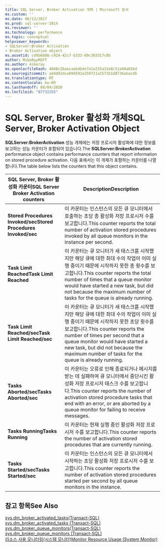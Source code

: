 ```yaml
---
title: SQL Server, Broker Activation 개체 | Microsoft 문서
ms.custom: ''
ms.date: 06/13/2017
ms.prod: sql-server-2014
ms.reviewer: ''
ms.technology: performance
ms.topic: conceptual
helpviewer_keywords:
- SQLServer:Broker Activation
- Broker Activation object
ms.assetid: cd9b6880-c924-42c7-b333-09c303317c0b
author: MikeRayMSFT
ms.author: mikeray
ms.openlocfilehash: 4048c2baecaeb4bde7a1e215a15e8c51a60a01bd
ms.sourcegitcommit: ad4d92dce894592a259721a1571b1d8736abacdb
ms.translationtype: MT
ms.contentlocale: ko-KR
ms.lasthandoff: 08/04/2020
ms.locfileid: "87731555"
---
```

# <a name="sql-server-broker-activation-object"></a><span data-ttu-id="5c7cb-102">SQL Server, Broker 활성화 개체</span><span class="sxs-lookup"><span data-stu-id="5c7cb-102">SQL Server, Broker Activation Object</span></span>
  <span data-ttu-id="5c7cb-103">**SQLServer:BrokerActivation** 성능 개체에는 저장 프로시저 활성화에 대한 정보를 보고하는 성능 카운터가 포함되어 있습니다.</span><span class="sxs-lookup"><span data-stu-id="5c7cb-103">The **SQLServer:BrokerActivation** performance object contains performance counters that report information on stored procedure activation.</span></span> <span data-ttu-id="5c7cb-104">다음 표에서는 이 개체가 포함하는 카운터를 나열합니다.</span><span class="sxs-lookup"><span data-stu-id="5c7cb-104">The table below lists the counters that this object contains.</span></span>  
  
|<span data-ttu-id="5c7cb-105">SQL Server, Broker 활성화 카운터</span><span class="sxs-lookup"><span data-stu-id="5c7cb-105">SQL Server Broker Activation counters</span></span>|<span data-ttu-id="5c7cb-106">Description</span><span class="sxs-lookup"><span data-stu-id="5c7cb-106">Description</span></span>|  
|-------------------------------------------|-----------------|  
|<span data-ttu-id="5c7cb-107">**Stored Procedures Invoked/sec**</span><span class="sxs-lookup"><span data-stu-id="5c7cb-107">**Stored Procedures Invoked/sec**</span></span>|<span data-ttu-id="5c7cb-108">이 카운터는 인스턴스의 모든 큐 모니터에서 호출하는 초당 총 활성화 저장 프로시저 수를 보고합니다.</span><span class="sxs-lookup"><span data-stu-id="5c7cb-108">This counter reports the total number of activation stored procedures invoked by all queue monitors in the instance per second.</span></span>|  
|<span data-ttu-id="5c7cb-109">**Task Limit Reached**</span><span class="sxs-lookup"><span data-stu-id="5c7cb-109">**Task Limit Reached**</span></span>|<span data-ttu-id="5c7cb-110">이 카운터는 큐 모니터가 새 태스크를 시작했지만 해당 큐에 대한 최대 수의 작업이 이미 실행 중이기 때문에 시작하지 못한 총 횟수를 보고합니다.</span><span class="sxs-lookup"><span data-stu-id="5c7cb-110">This counter reports the total number of times that a queue monitor would have started a new task, but did not because the maximum number of tasks for the queue is already running.</span></span>|  
|<span data-ttu-id="5c7cb-111">**Task Limit Reached/sec**</span><span class="sxs-lookup"><span data-stu-id="5c7cb-111">**Task Limit Reached/sec**</span></span>|<span data-ttu-id="5c7cb-112">이 카운터는 큐 모니터가 새 태스크를 시작했지만 해당 큐에 대한 최대 수의 작업이 이미 실행 중이기 때문에 시작하지 못한 초당 횟수를 보고합니다.</span><span class="sxs-lookup"><span data-stu-id="5c7cb-112">This counter reports the number of times per second that a queue monitor would have started a new task, but did not because the maximum number of tasks for the queue is already running.</span></span>|  
|<span data-ttu-id="5c7cb-113">**Tasks Aborted/sec**</span><span class="sxs-lookup"><span data-stu-id="5c7cb-113">**Tasks Aborted/sec**</span></span>|<span data-ttu-id="5c7cb-114">이 카운터는 오류로 인해 종료되거나 메시지를 받는 데 실패하여 큐 모니터에서 중단시킨 활성화 저장 프로시저 태스크 수를 보고합니다.</span><span class="sxs-lookup"><span data-stu-id="5c7cb-114">This counter reports the number of activation stored procedure tasks that end with an error, or are aborted by a queue monitor for failing to receive messages.</span></span>|  
|<span data-ttu-id="5c7cb-115">**Tasks Running**</span><span class="sxs-lookup"><span data-stu-id="5c7cb-115">**Tasks Running**</span></span>|<span data-ttu-id="5c7cb-116">이 카운터는 현재 실행 중인 활성화 저장 프로시저 수를 보고합니다.</span><span class="sxs-lookup"><span data-stu-id="5c7cb-116">This counter reports the number of activation stored procedures that are currently running.</span></span>|  
|<span data-ttu-id="5c7cb-117">**Tasks Started/sec**</span><span class="sxs-lookup"><span data-stu-id="5c7cb-117">**Tasks Started/sec**</span></span>|<span data-ttu-id="5c7cb-118">이 카운터는 인스턴스의 모든 큐 모니터에서 시작하는 초당 활성화 저장 프로시저 수를 보고합니다.</span><span class="sxs-lookup"><span data-stu-id="5c7cb-118">This counter reports the number of activation stored procedures started per second by all queue monitors in the instance.</span></span>|  
  
## <a name="see-also"></a><span data-ttu-id="5c7cb-119">참고 항목</span><span class="sxs-lookup"><span data-stu-id="5c7cb-119">See Also</span></span>  
 <span data-ttu-id="5c7cb-120">[sys.dm_broker_activated_tasks&#40;Transact-SQL&#41;](/sql/relational-databases/system-dynamic-management-views/sys-dm-broker-activated-tasks-transact-sql) </span><span class="sxs-lookup"><span data-stu-id="5c7cb-120">[sys.dm_broker_activated_tasks &#40;Transact-SQL&#41;](/sql/relational-databases/system-dynamic-management-views/sys-dm-broker-activated-tasks-transact-sql) </span></span>  
 <span data-ttu-id="5c7cb-121">[sys.dm_broker_queue_monitors&#40;Transact-SQL&#41;](/sql/relational-databases/system-dynamic-management-views/sys-dm-broker-queue-monitors-transact-sql) </span><span class="sxs-lookup"><span data-stu-id="5c7cb-121">[sys.dm_broker_queue_monitors &#40;Transact-SQL&#41;](/sql/relational-databases/system-dynamic-management-views/sys-dm-broker-queue-monitors-transact-sql) </span></span>  
 [<span data-ttu-id="5c7cb-122">리소스 사용 모니터링&#40;시스템 모니터&#41;</span><span class="sxs-lookup"><span data-stu-id="5c7cb-122">Monitor Resource Usage &#40;System Monitor&#41;</span></span>](monitor-resource-usage-system-monitor.md)  
  
  
